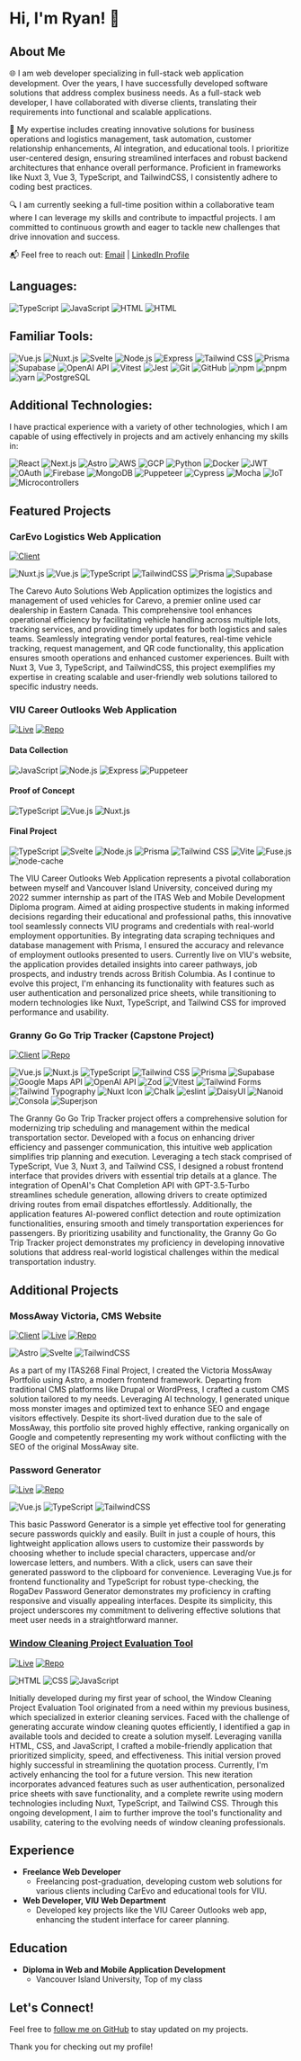 # Hi, I'm Ryan! 👋

## About Me
🌐 I am web developer specializing in full-stack web application development. Over the years, I have successfully developed software solutions that address complex business needs. As a full-stack web developer, I have collaborated with diverse clients, translating their requirements into functional and scalable applications.

🚀 My expertise includes creating innovative solutions for business operations and logistics management, task automation, customer relationship enhancements, AI integration, and educational tools. I prioritize user-centered design, ensuring streamlined interfaces and robust backend architectures that enhance overall performance. Proficient in frameworks like Nuxt 3, Vue 3, TypeScript, and TailwindCSS, I consistently adhere to coding best practices.

🔍 I am currently seeking a full-time position within a collaborative team where I can leverage my skills and contribute to impactful projects. I am committed to continuous growth and eager to tackle new challenges that drive innovation and success.

📬 Feel free to reach out: [Email](mailto:ryanroga@gmail.com) | [LinkedIn Profile](https://www.linkedin.com/in/ryanroga/)

## Languages:
![TypeScript](https://img.shields.io/badge/-TypeScript-3178C6?style=flat&logo=typescript&logoColor=white)
![JavaScript](https://img.shields.io/badge/-JavaScript-F7DF1E?style=flat&logo=javascript&logoColor=black)
![HTML](https://img.shields.io/badge/-HTML5-E34F26?style=flat&logo=html5&logoColor=white)
![HTML](https://img.shields.io/badge/-CSS3-1572B6?style=flat&logo=css3&logoColor=white)

## Familiar Tools:

![Vue.js](https://img.shields.io/badge/-Vue.js-4FC08D?style=flat&logo=vue.js&logoColor=white)
![Nuxt.js](https://img.shields.io/badge/-Nuxt.js-00DC82?style=flat&logo=nuxt.js&logoColor=white)
![Svelte](https://img.shields.io/badge/-Svelte-FF3E00?style=flat&logo=svelte&logoColor=white)
![Node.js](https://img.shields.io/badge/-Node.js-339933?style=flat&logo=node.js&logoColor=white)
![Express](https://img.shields.io/badge/-Express-000000?style=flat&logo=express&logoColor=white)
![Tailwind CSS](https://img.shields.io/badge/-Tailwind_CSS-06B6D4?style=flat&logo=tailwind-css&logoColor=white)
![Prisma](https://img.shields.io/badge/-Prisma-2D3748?style=flat&logo=prisma&logoColor=white)
![Supabase](https://img.shields.io/badge/-Supabase-3ECF8E?style=flat&logo=supabase&logoColor=white)
![OpenAI API](https://img.shields.io/badge/-OpenAI_API-412991?style=flat&logo=openai&logoColor=white)
![Vitest](https://img.shields.io/badge/-Vitest-4B8BBE?style=flat&logo=vitest&logoColor=white)
![Jest](https://img.shields.io/badge/-Jest-C21325?style=flat&logo=jest&logoColor=white)
![Git](https://img.shields.io/badge/-Git-F05032?style=flat&logo=git&logoColor=white)
![GitHub](https://img.shields.io/badge/-GitHub-181717?style=flat&logo=github&logoColor=white)
![npm](https://img.shields.io/badge/-npm-CB3837?style=flat&logo=npm&logoColor=white)
![pnpm](https://img.shields.io/badge/-pnpm-F69220?style=flat&logo=pnpm&logoColor=white)
![yarn](https://img.shields.io/badge/-Yarn-2C8EBB?style=flat&logo=yarn&logoColor=white)
![PostgreSQL](https://img.shields.io/badge/-PostgreSQL-4169E1?style=flat&logo=postgresql&logoColor=white)

## Additional Technologies:
I have practical experience with a variety of other technologies, which I am capable of using effectively in projects and am actively enhancing my skills in:

![React](https://img.shields.io/badge/-React-61DAFB?style=flat&logo=react&logoColor=white)
![Next.js](https://img.shields.io/badge/-Next.js-000000?style=flat&logo=next.js&logoColor=white)
![Astro](https://img.shields.io/badge/-Astro-000?style=flat&logo=astro&logoColor=white)
![AWS](https://img.shields.io/badge/-AWS-FF9900?style=flat&logo=amazonwebservices&logoColor=black)
![GCP](https://img.shields.io/badge/-Google_Cloud_Platform-4285F4?style=flat&logo=google-cloud&logoColor=white)
![Python](https://img.shields.io/badge/-Python-3776AB?style=flat&logo=python&logoColor=white)
![Docker](https://img.shields.io/badge/-Docker-2496ED?style=flat&logo=docker&logoColor=white)
![JWT](https://img.shields.io/badge/-JWT-000000?style=flat&logo=json-web-tokens&logoColor=white)
![OAuth](https://img.shields.io/badge/-OAuth-EB5424?style=flat&logo=oauth&logoColor=white)
![Firebase](https://img.shields.io/badge/-Firebase-FFCA28?style=flat&logo=firebase&logoColor=black)
![MongoDB](https://img.shields.io/badge/-MongoDB-47A248?style=flat&logo=mongodb&logoColor=white)
![Puppeteer](https://img.shields.io/badge/-Puppeteer-40B5A4?style=flat&logo=puppeteer&logoColor=white)
![Cypress](https://img.shields.io/badge/-Cypress-17202C?style=flat&logo=cypress&logoColor=white)
![Mocha](https://img.shields.io/badge/-Mocha-8D6748?style=flat&logo=mocha&logoColor=white)
![IoT](https://img.shields.io/badge/-IoT-3C873A?style=flat&logo=wikiquote&logoColor=white)
![Microcontrollers](https://img.shields.io/badge/-Microcontrollers-007ACC?style=flat&logo=arduino&logoColor=white)

## Featured Projects

### CarEvo Logistics Web Application 
[![Client](https://img.shields.io/badge/-Client-4285F4?style=flat&logo=google-chrome&logoColor=white)](https://carevo.ca)

![Nuxt.js](https://img.shields.io/badge/-Nuxt.js-00C58E?style=flat&logo=nuxt.js&logoColor=white)
![Vue.js](https://img.shields.io/badge/-Vue.js-4FC08D?style=flat&logo=vue.js&logoColor=white)
![TypeScript](https://img.shields.io/badge/-TypeScript-3178C6?style=flat&logo=typescript&logoColor=white)
![TailwindCSS](https://img.shields.io/badge/-TailwindCSS-38B2AC?style=flat&logo=tailwind-css&logoColor=white)
![Prisma](https://img.shields.io/badge/-Prisma-2D3748?style=flat&logo=prisma&logoColor=white)
![Supabase](https://img.shields.io/badge/-Supabase-639?style=flat&logo=supabase&logoColor=white)

The Carevo Auto Solutions Web Application optimizes the logistics and management of used vehicles for Carevo, a premier online used car dealership in Eastern Canada. This comprehensive tool enhances operational efficiency by facilitating vehicle handling across multiple lots, tracking services, and providing timely updates for both logistics and sales teams. Seamlessly integrating vendor portal features, real-time vehicle tracking, request management, and QR code functionality, this application ensures smooth operations and enhanced customer experiences. Built with Nuxt 3, Vue 3, TypeScript, and TailwindCSS, this project exemplifies my expertise in creating scalable and user-friendly web solutions tailored to specific industry needs.

### VIU Career Outlooks Web Application 
[![Live](https://img.shields.io/badge/-Live-4285F4?style=flat&logo=google-chrome&logoColor=white)](https://career-outlooks.viu.ca) [![Repo](https://img.shields.io/badge/-Repo-181717?style=flat&logo=github&logoColor=white)](https://github.com/rogadev/viu-career-outlooks)

#### Data Collection
![JavaScript](https://img.shields.io/badge/-JavaScript-F7DF1E?style=flat&logo=javascript&logoColor=black)
![Node.js](https://img.shields.io/badge/-Node.js-339933?style=flat&logo=node.js&logoColor=white)
![Express](https://img.shields.io/badge/-Express-000000?style=flat&logo=express&logoColor=white)
![Puppeteer](https://img.shields.io/badge/-Puppeteer-40B5A4?style=flat&logo=puppeteer&logoColor=white)

#### Proof of Concept
![TypeScript](https://img.shields.io/badge/-TypeScript-3178C6?style=flat&logo=typescript&logoColor=white)
![Vue.js](https://img.shields.io/badge/-Vue.js-4FC08D?style=flat&logo=vue.js&logoColor=white)
![Nuxt.js](https://img.shields.io/badge/-Nuxt.js-00DC82?style=flat&logo=nuxt.js&logoColor=white)

#### Final Project
![TypeScript](https://img.shields.io/badge/-TypeScript-3178C6?style=flat&logo=typescript&logoColor=white)
![Svelte](https://img.shields.io/badge/-Svelte-FF3E00?style=flat&logo=svelte&logoColor=white)
![Node.js](https://img.shields.io/badge/-Node.js-339933?style=flat&logo=node.js&logoColor=white)
![Prisma](https://img.shields.io/badge/-Prisma-2D3748?style=flat&logo=prisma&logoColor=white)
![Tailwind CSS](https://img.shields.io/badge/-Tailwind_CSS-06B6D4?style=flat&logo=tailwind-css&logoColor=white)
![Vite](https://img.shields.io/badge/-Vite-646CFF?style=flat&logo=vite&logoColor=white)
![Fuse.js](https://img.shields.io/badge/-Fuse.js-F93C00?style=flat&logo=node.js&logoColor=white)
![node-cache](https://img.shields.io/badge/-node__cache-339933?style=flat&logo=node.js&logoColor=white)

The VIU Career Outlooks Web Application represents a pivotal collaboration between myself and Vancouver Island University, conceived during my 2022 summer internship as part of the ITAS Web and Mobile Development Diploma program. Aimed at aiding prospective students in making informed decisions regarding their educational and professional paths, this innovative tool seamlessly connects VIU programs and credentials with real-world employment opportunities. By integrating data scraping techniques and database management with Prisma, I ensured the accuracy and relevance of employment outlooks presented to users. Currently live on VIU's website, the application provides detailed insights into career pathways, job prospects, and industry trends across British Columbia. As I continue to evolve this project, I'm enhancing its functionality with features such as user authentication and personalized price sheets, while transitioning to modern technologies like Nuxt, TypeScript, and Tailwind CSS for improved performance and usability.

### Granny Go Go Trip Tracker (Capstone Project)
[![Client](https://img.shields.io/badge/-Client-4285F4?style=flat&logo=google-chrome&logoColor=white)](https://www.grannygogo.ca/) [![Repo](https://img.shields.io/badge/-Repo-181717?style=flat&logo=github&logoColor=white)](https://github.com/rogadev/capstone)

![Vue.js](https://img.shields.io/badge/-Vue.js-4FC08D?style=flat&logo=vue.js&logoColor=white)
![Nuxt.js](https://img.shields.io/badge/-Nuxt.js-00DC82?style=flat&logo=nuxt.js&logoColor=white)
![TypeScript](https://img.shields.io/badge/-TypeScript-3178C6?style=flat&logo=typescript&logoColor=white)
![Tailwind CSS](https://img.shields.io/badge/-Tailwind_CSS-06B6D4?style=flat&logo=tailwind-css&logoColor=white)
![Prisma](https://img.shields.io/badge/-Prisma-2D3748?style=flat&logo=prisma&logoColor=white)
![Supabase](https://img.shields.io/badge/-Supabase-3ECF8E?style=flat&logo=supabase&logoColor=white)
![Google Maps API](https://img.shields.io/badge/-Google_Maps_API-4285F4?style=flat&logo=google-maps&logoColor=white)
![OpenAI API](https://img.shields.io/badge/-OpenAI_API-412991?style=flat&logo=openai&logoColor=white)
![Zod](https://img.shields.io/badge/-Zod-3C873A?style=flat&logo=zod&logoColor=white)
![Vitest](https://img.shields.io/badge/-Vitest-4B8BBE?style=flat&logo=vitest&logoColor=white)
![Tailwind Forms](https://img.shields.io/badge/-Tailwind_Forms-06B6D4?style=flat&logo=tailwind-css&logoColor=white)
![Tailwind Typography](https://img.shields.io/badge/-Tailwind_Typography-06B6D4?style=flat&logo=tailwind-css&logoColor=white)
![Nuxt Icon](https://img.shields.io/badge/-Nuxt_Icon-00DC82?style=flat&logo=nuxt.js&logoColor=white)
![Chalk](https://img.shields.io/badge/-Chalk-FFFFFF?style=flat&logo=chalk&logoColor=black)
![eslint](https://img.shields.io/badge/-eslint-4B32C3?style=flat&logo=eslint&logoColor=white)
![DaisyUI](https://img.shields.io/badge/-DaisyUI-4B8BBE?style=flat&logo=daisyui&logoColor=white)
![Nanoid](https://img.shields.io/badge/-Nanoid-03A9F4?style=flat&logo=nanoid&logoColor=white)
![Consola](https://img.shields.io/badge/-Consola-4CAF50?style=flat&logo=consola&logoColor=white)
![Superjson](https://img.shields.io/badge/-Superjson-009688?style=flat&logo=json&logoColor=white)

The Granny Go Go Trip Tracker project offers a comprehensive solution for modernizing trip scheduling and management within the medical transportation sector. Developed with a focus on enhancing driver efficiency and passenger communication, this intuitive web application simplifies trip planning and execution. Leveraging a tech stack comprised of TypeScript, Vue 3, Nuxt 3, and Tailwind CSS, I designed a robust frontend interface that provides drivers with essential trip details at a glance. The integration of OpenAI's Chat Completion API with GPT-3.5-Turbo streamlines schedule generation, allowing drivers to create optimized driving routes from email dispatches effortlessly. Additionally, the application features AI-powered conflict detection and route optimization functionalities, ensuring smooth and timely transportation experiences for passengers. By prioritizing usability and functionality, the Granny Go Go Trip Tracker project demonstrates my proficiency in developing innovative solutions that address real-world logistical challenges within the medical transportation industry.

## Additional Projects

### MossAway Victoria, CMS Website
[![Client](https://img.shields.io/badge/-Client-4285F4?style=flat&logo=google-chrome&logoColor=white)](https://mossaway.ca/) [![Live](https://img.shields.io/badge/-Live-4285F4?style=flat&logo=google-chrome&logoColor=white)](https://victoria-mossaway-ca.vercel.app/) [![Repo](https://img.shields.io/badge/-Repo-181717?style=flat&logo=github&logoColor=white)](https://github.com/rogadev/victoria.mossaway.ca)

![Astro](https://img.shields.io/badge/-Astro-000?style=flat&logo=astro&logoColor=white)
![Svelte](https://img.shields.io/badge/-Svelte-FF3E00?style=flat&logo=svelte&logoColor=white)
![TailwindCSS](https://img.shields.io/badge/-TailwindCSS-38B2AC?style=flat&logo=tailwind-css&logoColor=white)

As a part of my ITAS268 Final Project, I created the Victoria MossAway Portfolio using Astro, a modern frontend framework. Departing from traditional CMS platforms like Drupal or WordPress, I crafted a custom CMS solution tailored to my needs. Leveraging AI technology, I generated unique moss monster images and optimized text to enhance SEO and engage visitors effectively. Despite its short-lived duration due to the sale of MossAway, this portfolio site proved highly effective, ranking organically on Google and competently representing my work without conflicting with the SEO of the original MossAway site.

### Password Generator
[![Live](https://img.shields.io/badge/-Live-4285F4?style=flat&logo=google-chrome&logoColor=white)](https://passwords.roga.dev) [![Repo](https://img.shields.io/badge/-Repo-181717?style=flat&logo=github&logoColor=white)](https://github.com/rogadev/roga-password-generator)

![Vue.js](https://img.shields.io/badge/-Vue.js-4FC08D?style=flat&logo=vue.js&logoColor=white)
![TypeScript](https://img.shields.io/badge/-TypeScript-3178C6?style=flat&logo=typescript&logoColor=white)
![TailwindCSS](https://img.shields.io/badge/-TailwindCSS-38B2AC?style=flat&logo=tailwind-css&logoColor=white)

This basic Password Generator is a simple yet effective tool for generating secure passwords quickly and easily. Built in just a couple of hours, this lightweight application allows users to customize their passwords by choosing whether to include special characters, uppercase and/or lowercase letters, and numbers. With a click, users can save their generated password to the clipboard for convenience. Leveraging Vue.js for frontend functionality and TypeScript for robust type-checking, the RogaDev Password Generator demonstrates my proficiency in crafting responsive and visually appealing interfaces. Despite its simplicity, this project underscores my commitment to delivering effective solutions that meet user needs in a straightforward manner.

### [Window Cleaning Project Evaluation Tool](https://www.ezeval.app/)
[![Live](https://img.shields.io/badge/-Live-4285F4?style=flat&logo=google-chrome&logoColor=white)](https://www.ezeval.app/) [![Repo](https://img.shields.io/badge/-Repo-181717?style=flat&logo=github&logoColor=white)](https://github.com/rogadev/roga-window-quoter)

![HTML](https://img.shields.io/badge/-HTML-E34F26?style=flat&logo=html5&logoColor=white)
![CSS](https://img.shields.io/badge/-CSS-1572B6?style=flat&logo=css3&logoColor=white)
![JavaScript](https://img.shields.io/badge/-JavaScript-F7DF1E?style=flat&logo=javascript&logoColor=black)

Initially developed during my first year of school, the Window Cleaning Project Evaluation Tool originated from a need within my previous business, which specialized in exterior cleaning services. Faced with the challenge of generating accurate window cleaning quotes efficiently, I identified a gap in available tools and decided to create a solution myself. Leveraging vanilla HTML, CSS, and JavaScript, I crafted a mobile-friendly application that prioritized simplicity, speed, and effectiveness. This initial version proved highly successful in streamlining the quotation process. Currently, I'm actively enhancing the tool for a future version. This new iteration incorporates advanced features such as user authentication, personalized price sheets with save functionality, and a complete rewrite using modern technologies including Nuxt, TypeScript, and Tailwind CSS. Through this ongoing development, I aim to further improve the tool's functionality and usability, catering to the evolving needs of window cleaning professionals.

## Experience
- **Freelance Web Developer**
  - Freelancing post-graduation, developing custom web solutions for various clients including CarEvo and educational tools for VIU.
- **Web Developer, VIU Web Department**
  - Developed key projects like the VIU Career Outlooks web app, enhancing the student interface for career planning.

## Education
- **Diploma in Web and Mobile Application Development**
  - Vancouver Island University, Top of my class

## Let's Connect!
Feel free to [follow me on GitHub](https://github.com/rogadev) to stay updated on my projects.

Thank you for checking out my profile!
